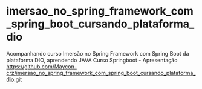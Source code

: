 # imersao_no_spring_framework_com_spring_boot_cursando_plataforma_dio
Acompanhando curso Imersão no Spring Framework com Spring Boot da plataforma DIO, aprendendo JAVA
Curso Springboot - Apresentação
https://github.com/Maycon-crz/imersao_no_spring_framework_com_spring_boot_cursando_plataforma_dio.git
